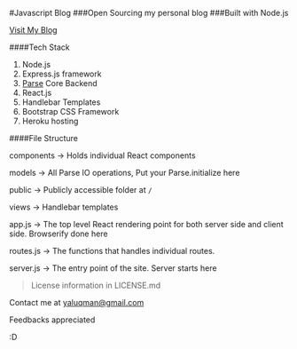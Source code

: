 #Javascript Blog
###Open Sourcing my personal blog
###Built with Node.js

[Visit My Blog](http://yahya.skaprer.com/)

####Tech Stack

1. Node.js
2. Express.js framework
3. [Parse](http://www.parse.com) Core Backend
4. React.js
5. Handlebar Templates
6. Bootstrap CSS Framework
7. Heroku hosting

####File Structure

components -> Holds individual React components

models -> All Parse IO operations, Put your Parse.initialize here

public -> Publicly accessible folder at `/`

views -> Handlebar templates


app.js -> The top level React rendering point for both server side and client side. Browserify done here

routes.js -> The functions that handles individual routes.

server.js -> The entry point of the site. Server starts here

>License information in LICENSE.md

Contact me at yaluqman@gmail.com

Feedbacks appreciated

:D
